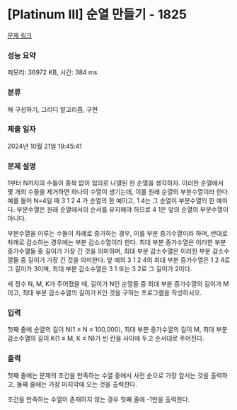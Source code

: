 # [Platinum III] 순열 만들기 - 1825 

[문제 링크](https://www.acmicpc.net/problem/1825) 

### 성능 요약

메모리: 36972 KB, 시간: 384 ms

### 분류

해 구성하기, 그리디 알고리즘, 구현

### 제출 일자

2024년 10월 21일 19:45:41

### 문제 설명

<p>1부터 N까지의 수들이 중복 없이 임의로 나열된 한 순열을 생각하자. 이러한 순열에서 몇 개의 수들을 제거하면 하나의 수열이 생기는데, 이를 원래 순열의 부분수열이라 한다. 예를 들어 N=4일 때 3 1 2 4 가 순열의 한 예이고, 1 4는 그 순열이 부분수열의 한 예이다. 부분수열은 원래 순열에서의 순서를 유지해야 하므로 4 1은 앞의 순열의 부분수열이 아니다.</p>

<p>부분수열을 이루는 수들이 차례로 증가하는 경우, 이를 부분 증가수열이라 하며, 반대로 차례로 감소하는 경우에는 부분 감소수열이라 한다. 최대 부분 증가수열은 이러한 부분 증가수열들 중 길이가 가장 긴 것을 의미하며, 최대 부분 감소수열은 이러한 부분 감소수열들 중 길이가 가장 긴 것을 의미한다. 앞 예의 3 1 2 4의 최대 부분 증가수열은 1 2 4로 그 길이가 3이며, 최대 부분 감소수열은 3 1 또는 3 2로 그 길이가 2이다.</p>

<p>세 정수 N, M, K가 주어졌을 때, 길이가 N인 순열들 중 최대 부분 증가수열의 길이가 M이고, 최대 부분 감소수열의 길이가 K인 것을 구하는 프로그램을 작성하시오.</p>

### 입력 

 <p>첫째 줄에 순열의 길이 N(1 ≤ N ≤ 100,000), 최대 부분 증가수열의 길이 M, 최대 부분 감소수열의 길이 K(1 ≤ M, K ≤ N)가 빈 칸을 사이에 두고 순서대로 주어진다.</p>

### 출력 

 <p>첫째 줄에는 문제의 조건을 만족하는 수열 중에서 사전 순으로 가장 앞서는 것을 출력하고, 둘째 줄에는 가장 마지막에 오는 것을 출력한다.</p>

<p>조건을 만족하는 수열이 존재하지 않는 경우 첫째 줄에 -1만을 출력한다.</p>

